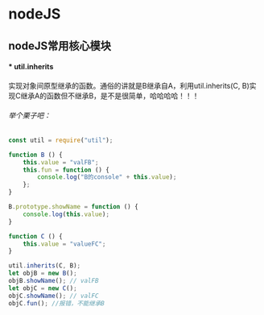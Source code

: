 nodeJS 
======
nodeJS常用核心模块
------
#### * util.inherits
实现对象间原型继承的函数。通俗的讲就是B继承自A，利用util.inherits(C, B)实现C继承A的函数但不继承B，是不是很简单，哈哈哈哈！！！
###### 举个栗子吧：

```javascript
const util = require("util");

function B () {
	this.value = "valFB";
	this.fun = function () {
		console.log("B的console" + this.value);
	};	
}

B.prototype.showName = function () {
	console.log(this.value);
}

function C () {
	this.value = "valueFC";
}

util.inherits(C, B);
let objB = new B();
objB.showName(); // valFB
let objC = new C();
objC.showName(); // valFC
objC.fun(); //报错，不能继承B
```


